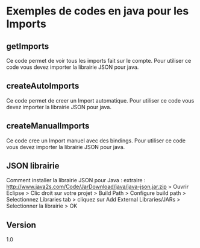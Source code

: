 Exemples de codes en java pour les Imports
==

getImports
--

Ce code permet de voir tous les imports fait sur le compte.
Pour utiliser ce code vous devez importer la librairie JSON pour java.

createAutoImports
--

Ce code permet de creer un Import automatique.
Pour utiliser ce code vous devez importer la librairie JSON pour java.

createManualImports
--

Ce code cree un Import manuel avec des bindings.
Pour utiliser ce code vous devez importer la librairie JSON pour java.

JSON librairie
--

Comment installer la librairie JSON pour Java : extraire : http://www.java2s.com/Code/JarDownload/java/java-json.jar.zip > Ouvrir Eclipse > Clic droit sur votre projet > Build Path > Configure build path > Selectionnez Libraries tab > cliquez sur Add External Libraries/JARs > Selectionner la librairie > OK

Version
--

1.0
